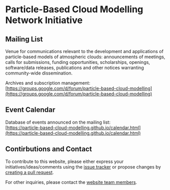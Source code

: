 # Particle-Based Cloud Modelling Network Initiative

## Mailing List

Venue for communications relevant to the development and applications of particle-based models of atmospheric clouds: announcements of meetings, calls for submissions, funding opportunities, scholarships, openings, software/data releases, publications and other notices warranting community-wide dissemination.

Archives and subscription management:    
[https://groups.google.com/d/forum/particle-based-cloud-modelling](https://groups.google.com/d/forum/particle-based-cloud-modelling)

## Event Calendar

Database of events announced on the mailing list:    
[https://particle-based-cloud-modelling.github.io/calendar.html](https://particle-based-cloud-modelling.github.io/calendar.html)

## Contirbutions and Contact

To contribute to this website, please either express your initiatives/ideas/comments using the [issue tracker](https://github.com/particle-based-cloud-modelling/particle-based-cloud-modelling.github.io/issues) or propose changes by [creating a pull request](https://github.com/particle-based-cloud-modelling/particle-based-cloud-modelling.github.io/pulls). 

For other inquiries, please contact the [website team members](https://github.com/orgs/particle-based-cloud-modelling/people).
